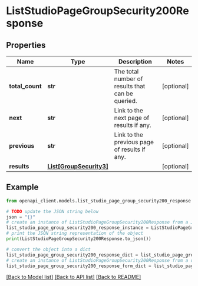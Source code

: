 # ListStudioPageGroupSecurity200Response


## Properties

Name | Type | Description | Notes
------------ | ------------- | ------------- | -------------
**total_count** | **str** | The total number of results that can be queried. | [optional] 
**next** | **str** | Link to the next page of results if any. | [optional] 
**previous** | **str** | Link to the previous page of results if any. | [optional] 
**results** | [**List[GroupSecurity3]**](GroupSecurity3.md) |  | [optional] 

## Example

```python
from openapi_client.models.list_studio_page_group_security200_response import ListStudioPageGroupSecurity200Response

# TODO update the JSON string below
json = "{}"
# create an instance of ListStudioPageGroupSecurity200Response from a JSON string
list_studio_page_group_security200_response_instance = ListStudioPageGroupSecurity200Response.from_json(json)
# print the JSON string representation of the object
print(ListStudioPageGroupSecurity200Response.to_json())

# convert the object into a dict
list_studio_page_group_security200_response_dict = list_studio_page_group_security200_response_instance.to_dict()
# create an instance of ListStudioPageGroupSecurity200Response from a dict
list_studio_page_group_security200_response_form_dict = list_studio_page_group_security200_response.from_dict(list_studio_page_group_security200_response_dict)
```
[[Back to Model list]](../README.md#documentation-for-models) [[Back to API list]](../README.md#documentation-for-api-endpoints) [[Back to README]](../README.md)


